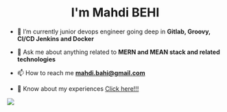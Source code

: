 <h1 align="center">I'm Mahdi BEHI</h1>

- 🌱 I’m currently junior devops engineer going deep in **Gitlab, Groovy, CI/CD Jenkins and Docker**

- 💬 Ask me about anything related to **MERN and MEAN stack and related technologies**

- 📫 How to reach me **mahdi.bahi@gmail.com**

- 📄 Know about my experiences [Click here!!!](https://www.linkedin.com/in/mahdi-behi-48a240167/)

<p align="left"> <img src="https://komarev.com/ghpvc/?username=elbehimahdi&label=Profile%20views&color=0a0a0a&style=flatt="elbehimahdi" /> </p>
